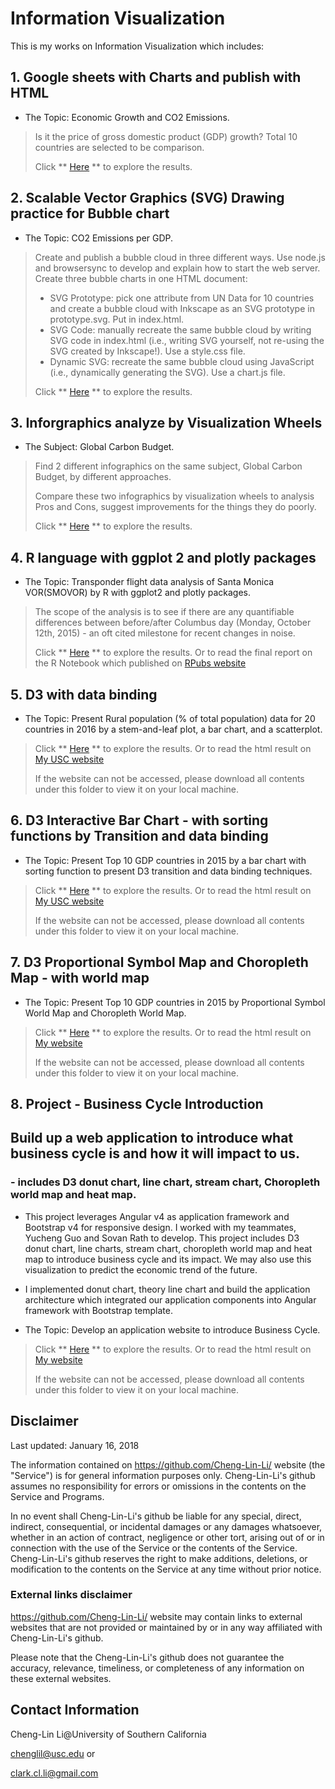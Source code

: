 # Information Visualization
This is my works on Information Visualization which includes:

## 1. Google sheets with Charts and publish with HTML
* The Topic: Economic Growth and CO2 Emissions. 
> Is it the price of gross domestic product (GDP) growth?  Total 10 countries are selected to be comparison.
>
> Click ** [Here](https://github.com/Cheng-Lin-Li/InformationVisualization/tree/master/GoogleSheets) ** to explore the results.

## 2. Scalable Vector Graphics (SVG) Drawing practice for Bubble chart
* The Topic: CO2 Emissions per GDP. 
> Create and publish a bubble cloud in three different ways. Use node.js and browsersync to develop and explain how to start the web server.
> Create three bubble charts in one HTML document:
> * SVG Prototype: pick one attribute from UN Data for 10 countries and create a bubble cloud with Inkscape as an SVG prototype in prototype.svg. Put in index.html.
> * SVG Code: manually recreate the same bubble cloud by writing SVG code in index.html (i.e., writing SVG yourself, not re-using the SVG created by Inkscape!). Use a style.css file.
> * Dynamic SVG: recreate the same bubble cloud using JavaScript (i.e., dynamically generating the SVG). Use a chart.js file.
>
> Click ** [Here](https://github.com/Cheng-Lin-Li/InformationVisualization/tree/master/SVG) ** to explore the results.

## 3. Inforgraphics analyze by Visualization Wheels
* The Subject: Global Carbon Budget.
> Find 2 different infographics on the same subject, Global Carbon Budget, by different approaches. 
>
> Compare these two infographics by visualization wheels to analysis Pros and Cons, suggest improvements for the things they do poorly.
>
> Click ** [Here](https://github.com/Cheng-Lin-Li/InformationVisualization/tree/master/VisualizationWheels) ** to explore the results.
>

## 4. R language with ggplot 2 and plotly packages
* The Topic: Transponder flight data analysis of Santa Monica VOR(SMOVOR) by R with ggplot2 and plotly packages.
>The scope of the analysis is to see if there are any quantifiable differences between before/after Columbus day (Monday, October 12th, 2015) - an oft cited milestone for recent changes in noise.
>
> Click ** [Here](https://github.com/Cheng-Lin-Li/InformationVisualization/tree/master/R_ggplot2) ** to explore the results.
> Or to read the final report on the R Notebook which published on [RPubs website](http://rpubs.com/Cheng-Lin_Li/309552)


## 5. D3 with data binding
* The Topic: Present Rural population (% of total population) data for 20 countries in 2016 by a stem-and-leaf plot, a bar chart, and a scatterplot.
>
> Click ** [Here](https://github.com/Cheng-Lin-Li/InformationVisualization/tree/master/D3_databinding) ** to explore the results.
> Or to read the html result on [My USC website](http://www-scf.usc.edu/~chenglil/v1.1/a5.html)
>
> If the website can not be accessed, please download all contents under this folder to view it on your local machine.


## 6. D3 Interactive Bar Chart - with sorting functions by Transition and data binding
* The Topic: Present Top 10 GDP countries in 2015 by a bar chart with sorting function to present D3 transition and data binding techniques.
>
> Click ** [Here](https://github.com/Cheng-Lin-Li/InformationVisualization/tree/master/D3_barchart_interactive) ** to explore the results.
> Or to read the html result on [My USC website](http://www-scf.usc.edu/~chenglil/a8/a8.html)
>
> If the website can not be accessed, please download all contents under this folder to view it on your local machine.


## 7. D3 Proportional Symbol Map and Choropleth Map - with world map
* The Topic: Present Top 10 GDP countries in 2015 by Proportional Symbol World Map and Choropleth World Map.
>
> Click ** [Here](https://github.com/Cheng-Lin-Li/InformationVisualization/tree/master/D3_map) ** to explore the results.
> Or to read the html result on [My website](https://cheng-lin-li.github.io/assets/InformationVisualization/D3_map/a9.html)
>
> If the website can not be accessed, please download all contents under this folder to view it on your local machine.

## 8. Project - Business Cycle Introduction
## Build up a web application to introduce what business cycle is and how it will impact to us.
### - includes D3 donut chart, line chart, stream chart, Choropleth world map and heat map.
* This project leverages Angular v4 as application framework and Bootstrap v4 for responsive design. I worked with my teammates, Yucheng Guo and Sovan Rath to develop. This project includes D3 donut chart, line charts, stream chart, choropleth world map and heat map to introduce business cycle and its impact. We may also use this visualization to predict the economic trend of the future. 

* I implemented donut chart, theory line chart and build the application architecture which integrated our application components into Angular framework with Bootstrap template.

* The Topic: Develop an application website to introduce Business Cycle.
>
> Click ** [Here](https://github.com/Cheng-Lin-Li/InformationVisualization/tree/master/BusinessCycle) ** to explore the results.
> Or to read the html result on [My website](https://cheng-lin-li.github.io/assets/InformationVisualization/BusinessCycle/dist/index.html)
>
> If the website can not be accessed, please download all contents under this folder to view it on your local machine.

## Disclaimer
Last updated: January 16, 2018

The information contained on https://github.com/Cheng-Lin-Li/ website (the "Service") is for general information purposes only.
Cheng-Lin-Li's github assumes no responsibility for errors or omissions in the contents on the Service and Programs.

In no event shall Cheng-Lin-Li's github be liable for any special, direct, indirect, consequential, or incidental damages or any damages whatsoever, whether in an action of contract, negligence or other tort, arising out of or in connection with the use of the Service or the contents of the Service. Cheng-Lin-Li's github reserves the right to make additions, deletions, or modification to the contents on the Service at any time without prior notice.

### External links disclaimer

https://github.com/Cheng-Lin-Li/ website may contain links to external websites that are not provided or maintained by or in any way affiliated with Cheng-Lin-Li's github.

Please note that the Cheng-Lin-Li's github does not guarantee the accuracy, relevance, timeliness, or completeness of any information on these external websites.

## Contact Information
Cheng-Lin Li@University of Southern California

chenglil@usc.edu or 

clark.cl.li@gmail.com




